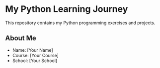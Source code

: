 # My Python Learning Journey
This repository contains my Python programming
exercises and projects.
## About Me
- Name: [Your Name]
- Course: [Your Course]
- School: [Your School]